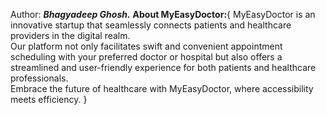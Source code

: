 Author: <b><i>Bhagyadeep Ghosh.</i></b>
<b>About MyEasyDoctor:</b>{
MyEasyDoctor is an innovative startup that seamlessly connects patients and healthcare providers in the digital realm.<br>Our platform not only facilitates swift and convenient appointment scheduling with your preferred doctor or hospital but also offers a streamlined and user-friendly experience for both patients and healthcare professionals. <br>Embrace the future of healthcare with MyEasyDoctor, where accessibility meets efficiency.
}
